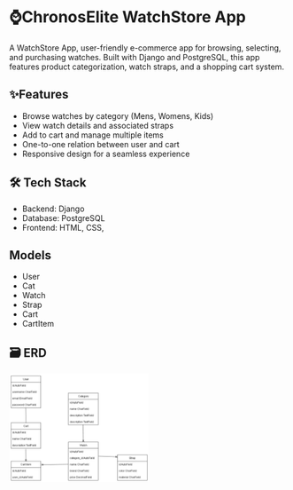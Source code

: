 # ⌚ChronosElite WatchStore App
A WatchStore App, user-friendly e-commerce app for browsing, selecting, and purchasing watches. Built with Django and PostgreSQL, this app features product categorization, watch straps, and a shopping cart system.


## ✨Features
- Browse watches by category (Mens, Womens, Kids)
- View watch details and associated straps
- Add to cart and manage multiple items
- One-to-one relation between user and cart
- Responsive design for a seamless experience


## 🛠 Tech Stack
- Backend: Django
- Database: PostgreSQL
- Frontend: HTML, CSS,

## Models
- User
- Cat
- Watch
- Strap
- Cart
- CartItem

## 🗃 ERD
<img src="public/ERD.png" alt="ERD diagram" width="50%"/>
